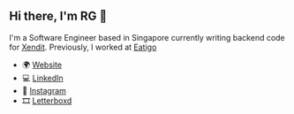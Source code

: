 ## Hi there, I'm RG 👋

I'm a Software Engineer based in Singapore currently writing backend code for [Xendit](https://github.com/xendit). Previously, I worked at [Eatigo](https://github.com/eatigo)

- 🌍 [Website](https://rgaquino.com)
- 💻 [LinkedIn](https://www.linkedin.com/in/rgaquino)
- 📸 [Instagram](https://instagram.com/rgaquino)
- 🎞 [Letterboxd](https://letterboxd.com/rgaquino)
